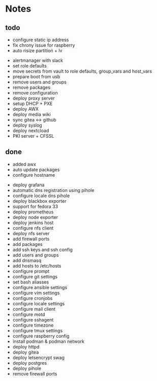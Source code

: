 # Notes

## todo

- configure static ip address
- fix chrony issue for raspberry
- auto risize partition + lv
* alertmanager with slack
* set role defaults
* move secrets from vault to role defaults, group_vars and host_vars
* prepare boot from usb
* remove users and groups
* remove packages
* remove configuration
* deploy proxy server
* setup DHCP + PXE
* deploy AWX
* deploy media wiki
* sync gitea <-> github
* deploy syslog
* deploy nextcload
* PKI server + CFSSL

## done

- added awx
- auto update packages
- configure hostname
* deploy grafana
* automatic dns registration using pihole
* configure locale dns pihole
* deploy blackbox exporter
* support for fedora 33
* deploy prometheus
* deploy node exporter
* deploy jenkins host
* configure nfs client
* deploy nfs server
* add firewall ports
* add packages
* add ssh keys and ssh config
* add users and groups
* add dnsmasq
* add hosts to /etc/hosts
* configure prompt
* configure git settings
* set bash aliasses
* configure ansible settings
* configure vim settings
* configure cronjobs
* configure locale settings
* configure mail client
* configure motd
* configure sshagent
* configure timezone
* configure tmux settings
* configure raspberry config 
* install podman & podman network
* deploy httpd
* deploy gitea
* deploy letsencrypt swag
* deploy postgres
* deploy pihole
* remove firewall ports

